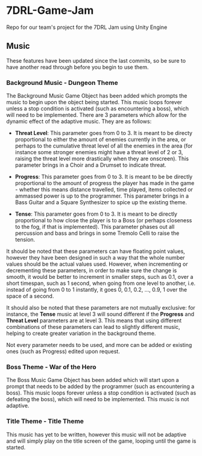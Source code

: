 # 7DRL-Game-Jam
Repo for our team's project for the 7DRL Jam using Unity Engine

## Music
These features have been updated since the last commits, so be sure to have another read through before you begin to use them.
### Background Music - Dungeon Theme
The Background Music Game Object has been added which prompts the music to begin upon the object being started. This music loops forever unless a stop condition is activated (such as encountering a boss), which will need to be implemented. There are 3 parameters which allow for the dynamic effect of the adaptive music. They are as follows:

  * __Threat Level__: This parameter goes from 0 to 3. It is meant to be directy proportional to either the amount of enemies currently in the area, or perhaps to the cumulative threat level of all the enemies in the area (for instance some stronger enemies might have a threat level of 2 or 3, raising the threat level more drastically when they are onscreen). This parameter brings in a Choir and a Drumset to indicate threat.

  * __Progress__: This parameter goes from 0 to 3. It is meant to be be directly proportional to the amount of progress the player has made in the game - whether this means distance travelled, time played, items collected or ammassed power is up to the programmer. This parameter brings in a Bass Guitar and a Square Synthesizer to spice up the existing theme.

  * __Tense__: This parameter goes from 0 to 3. It is meant to be directly proportional to how close the player is to a Boss (or perhaps closeness to the fog, if that is implemented). This parameter phases out all percussion and bass and brings in some Tremolo Celli to raise the tension. 

It should be noted that these parameters can have floating point values, however they have been designed in such a way that the whole number values should be the actual values used. However, when incrementing or decrementing these parameters, in order to make sure the change is smooth, it would be better to increment in smaller steps, such as 0.1, over a short timespan, such as 1 second, when going from one level to another, i.e. instead of going from 0 to 1 instantly, it goes 0, 0.1, 0.2, ..., 0.9, 1 over the space of a second. 

It should also be noted that these parameters are not mutually exclusive: for instance, the __Tense__ music at level 3 will sound different if the __Progress__ and __Threat Level__ parameters are at level 3. This means that using different combinations of these parameters can lead to slightly different music, helping to create greater variation in the background theme.

Not every parameter needs to be used, and more can be added or existing ones (such as Progress) edited upon request.

### Boss Theme - War of the Hero
The Boss Music Game Object has been added which will start upon a prompt that needs to be added by the programmer (such as encountering a boss). This music loops forever unless a stop condition is activated (such as defeating the boss), which will need to be implemented. This music is not adaptive.

### Title Theme - Title Theme
This music has yet to be written, however this music will not be adaptive and will simply play on the title screen of the game, looping until the game is started.
